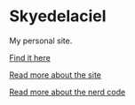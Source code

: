 # Skyedelaciel

My personal site.

[Find it here](https://skyedelaciel.hyphen-emdash.com)

[Read more about the site](src/pages/about.mdx)

[Read more about the nerd code](src/pages/technology/about.mdx)